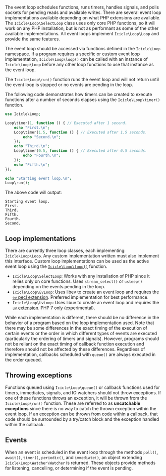 The event loop schedules functions, runs timers, handles signals, and polls sockets for pending reads and available writes. There are several event loop implementations available depending on what PHP extensions are available. The `Icicle\Loop\SelectLoop` class uses only core PHP functions, so it will work on any PHP installation, but is not as performant as some of the other available implementations. All event loops implement `Icicle\Loop\Loop` and provide the same features.

The event loop should be accessed via functions defined in the `Icicle\Loop` namespace. If a program requires a specific or custom event loop implementation, `Icicle\Loop\loop()` can be called with an instance of `Icicle\Loop\Loop` before any other loop functions to use that instance as the event loop.

The `Icicle\Loop\run()` function runs the event loop and will not return until the event loop is stopped or no events are pending in the loop.

The following code demonstrates how timers can be created to execute functions after a number of seconds elapses using the `Icicle\Loop\timer()` function.

```php
use Icicle\Loop;

Loop\timer(1, function () { // Executed after 1 second.
	echo "First.\n";
	Loop\timer(1.5, function () { // Executed after 1.5 seconds.
	    echo "Second.\n";
	});
	echo "Third.\n";
	Loop\timer(0.5, function () { // Executed after 0.5 seconds.
		echo "Fourth.\n";
	});
	echo "Fifth.\n";
});

echo "Starting event loop.\n";
Loop\run();
```

The above code will output:

```
Starting event loop.
First.
Third.
Fifth.
Fourth.
Second.
```

## Loop implementations

There are currently three loop classes, each implementing `Icicle\Loop\Loop`. Any custom implementation written must also implement this interface. Custom loop implementations can be used as the active event loop using the [`Icicle\Loop\loop()`](../api/Loop/index.md#loop) function.

- `Icicle\Loop\SelectLoop`: Works with any installation of PHP since it relies only on core functions. Uses `stream_select()` or `usleep()` depending on the events pending in the loop.
- `Icicle\Loop\EvLoop`: Uses libev to create an event loop and requires the [`ev` pecl extension](https://pecl.php.net/package/ev). Preferred implementation for best performance.
- `Icicle\Loop\UvLoop`: Uses libuv to create an event loop and requires the [`uv` extension](https://github.com/bwoebi/php-uv). PHP 7 only (experimental).

While each implementation is different, there should be no difference in the behavior of a program based on the loop implementation used. Note that there may be some differences in the exact timing of the execution of certain events or the order in which different types of events are executed (particularly the ordering of timers and signals). However, programs should not be reliant on the exact timing of callback function execution and therefore should not be affected by these differences. Regardless of implementation, callbacks scheduled with `queue()` are always executed in the order queued.


## Throwing exceptions

Functions queued using `Icicle\Loop\queue()` or callback functions used for timers, immediates, signals, and IO watchers should not throw exceptions. If one of these functions throws an exception, it will be thrown from the `Icicle\Loop\run()` function. These are referred to as **uncatchable exceptions** since there is no way to catch the thrown exception within the event loop. If an exception can be thrown from code within a callback, that code should be surrounded by a try/catch block and the exception handled within the callback.


## Events

When an event is scheduled in the event loop through the methods `poll()`, `await()`, `timer()`, `periodic()`, and `immediate()`, an object extending `Icicle\Loop\Watcher\Watcher` is returned. These objects provide methods for listening, cancelling, or determining if the event is pending.
